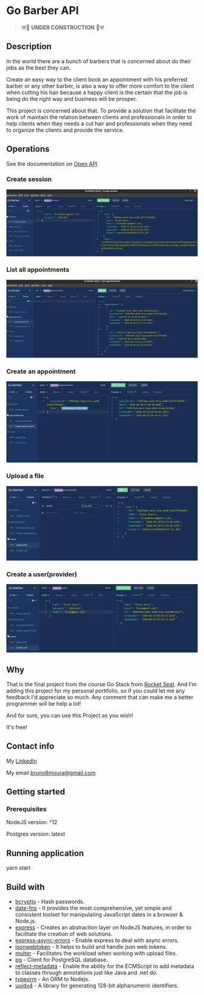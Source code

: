 

# Go Barber API

> ⚒👷 __UNDER CONSTRUCTION__ 👷⚒


## Description

In the world there are a bunch of barbers that is concerned about do their jobs as the best they can.

Create an easy way to the client book an appointment with his preferred barber or any other barber, is also a way to offer more comfort to the client when cutting his hair because a happy client is the certain that the job is being do the right way and business will be prosper.

This project is concerned about that. To provide a solution that facilitate the work of maintain the relation between clients and professionals in order to help clients when they needs a cut hair and professionals when they need to organize the clients and provide the service.

## Operations

See the documentation on
[Open API](https://app.swaggerhub.com/apis/bruno8moura/financialtransactions-api/1.0.0)

### Create session
![Create a token jwt](project_images/create_session.png)

### List all appointments
![List all appointments](project_images/list_appointments.png)

### Create an appointment
![Create an appointment](project_images/create_appointment.png)

### Upload a file
![Upload a file](project_images/upload_file.png)

### Create a user(provider)
![Create a user](project_images/create_user.png)

## Why

That is the final project from the course Go Stack from [Rocket Seat](https://github.com/Rocketseat). And I'm adding this project for my personal portifolio, so if you could let me any feedback I'd appreciate so much. Any comment that can make me a better programmer will be help a lot!

And for sure, you can use this Project as you wish!

It's free!

## Contact info

My [LinkedIn](https://www.linkedin.com/in/bruno8moura/)

My email bruno8moura@gmail.com

## Getting started

### Prerequisites

NodeJS version: ^12

Postgres version: latest


## Running application

yarn start

## Build with

- [bcryptjs](https://www.npmjs.com/package/bcrypt) - Hash passwords.
- [date-fns](https://www.npmjs.com/package/date-fns) - It provides the most comprehensive, yet simple and consistent toolset for manipulating JavaScript dates in a browser & Node.js.
- [express](https://www.npmjs.com/package/express) - Creates an abstraction layer on NodeJS features, in order to facilitate the creation of web solutions.
- [express-async-errors](https://www.npmjs.com/package/express-async-errors) - Enable express to deal with async errors.
- [jsonwebtoken](https://www.npmjs.com/package/jsonwebtoken) - It helps to build and handle json web tokens.
- [multer](https://www.npmjs.com/package/multer) - Facilitates the workload when working with upload files.
- [pg](https://www.npmjs.com/package/pg) - Client for PostgreSQL database.
- [reflect-metadata](https://www.npmjs.com/package/reflect-metadata) - Enable the ability for the ECMScript to add metadata to classes through annotations just like Java and .net do.
- [typeorm](https://www.npmjs.com/package/typeorm) - An ORM to Nodejs.
- [uuidv4](https://www.npmjs.com/package/uuidv4) - A library for generating 128-bit alphanumeric identifiers.
